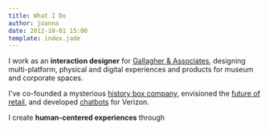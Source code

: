 ```yaml
---
title: What I Do
author: joanna
date: 2012-10-01 15:00
template: index.jade
---
```

I work as an <b> interaction designer</b> for <a href="http://www.gallagherdesign.com/" target="_blank">Gallagher & Associates</a>, designing multi-platform, physical and digital experiences and products for museum and corporate spaces.

I've co-founded a mysterious <a href="articles/02-postfromthepast">history box company</a>, envisioned the <a href="articles/03-lama">future of retail</a>, and developed <a href="articles/01-jojo">chatbots</a> for Verizon.

I create <b>human-centered experiences</b> through